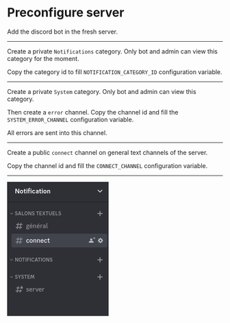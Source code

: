 # Preconfigure server

Add the discord bot in the fresh server.

---

Create a private `Notifications` category. Only bot and admin can view this category for the moment.

Copy the category id to fill `NOTIFICATION_CATEGORY_ID` configuration variable.

---

Create a private `System` category. Only bot and admin can view this category.

Then create a `error` channel. Copy the channel id and fill the `SYSTEM_ERROR_CHANNEL` configuration variable.

All errors are sent into this channel.

---

Create a public `connect` channel on general text channels of the server.

Copy the channel id and fill the `CONNECT_CHANNEL` configuration variable.

---

![CreateBot](https://github.com/Fimeo/ETNA-Notification/blob/main/doc/img/serverOverview.png)